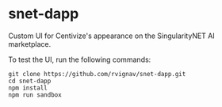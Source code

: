 # snet-dapp
Custom UI for Centivize's appearance on the SingularityNET AI marketplace.

To test the UI, run the following commands:

    git clone https://github.com/rvignav/snet-dapp.git
    cd snet-dapp
    npm install
    npm run sandbox
